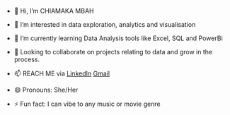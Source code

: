 - 👋 Hi, I’m CHIAMAKA MBAH
- 👀 I’m interested in data exploration, analytics and visualisation
- 🌱 I’m currently learning Data Analysis tools like Excel, SQL and PowerBi
- 💞️ Looking to collaborate on projects relating to data and grow in the process.
- 📫 REACH ME via [LinkedIn](https://www.linkedin.com/in/chiamaka-mbah-2419642a3?utm_source=share&utm_campaign=share_via&utm_content=profile&utm_medium=android_app
  ) [Gmail](chiamakambah04@gmail.com)

- 😄 Pronouns: She/Her
- ⚡ Fun fact: I can vibe to any music or movie genre 

<!---
Margnet-data/Margnet-data is a ✨ special ✨ repository because its `README.md` (this file) appears on your GitHub profile.
You can click the Preview link to take a look at your changes.
--->

